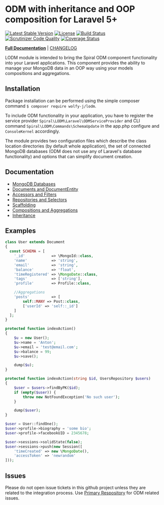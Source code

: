 ODM with inheritance and OOP composition for Laravel 5+
========
[![Latest Stable Version](https://poser.pugx.org/spiral/odm/v/stable)](https://packagist.org/packages/spiral/odm) 
[![License](https://poser.pugx.org/spiral/odm/license)](https://packagist.org/packages/spiral/odm)
[![Build Status](https://travis-ci.org/spiral/odm.svg?branch=master)](https://travis-ci.org/spiral/odm)
[![Scrutinizer Code Quality](https://scrutinizer-ci.com/g/spiral/odm/badges/quality-score.png?b=master)](https://scrutinizer-ci.com/g/spiral/odm/?branch=master)
[![Coverage Status](https://coveralls.io/repos/github/spiral/odm/badge.svg?branch=master)](https://coveralls.io/github/spiral/odm?branch=master)

<b>[Full Documentation](http://spiral-framework.com/guide)</b> | [CHANGELOG](https://github.com/spiral/odm/blob/master/CHANGELOG.md)

LODM module is intended to bring the Spiral ODM component functionality into your Laravel applications. This component provides the ability to manage your MongoDB data in an OOP way using your models compositions and aggregations.

## Installation
Package installation can be performed using the simple composer command 
`$ composer require wolfy-j/lodm`. 

To include ODM functionality in your application, you have to register the service provider  `Spiral\LODM\Laravel\ODMServiceProvider` and CLI command `Spiral\LODM\Commands\SchemaUpdate` in the app.php configure and `ConsoleKernel` accordingly. 

The module provides two configuration files which describe the class location directories (by default whole application), the set of connected MongoDB databases (ODM does not use any of Laravel's database functionality) and options that can simplify document creation.

## Documentation
* [MongoDB Databases](https://spiral-framework.com/guide/odm/databases.md)
* [Documents and DocumentEntity](https://spiral-framework.com/guide/odm/entities.md)
* [Accessors and Filters](https://spiral-framework.com/guide/odm/accessors.md)
* [Repositories and Selectors](https://spiral-framework.com/guide/odm/repositories.md)
* [Scaffolding](https://spiral-framework.com/guide/odm/scaffolding.md)
* [Compositions and Aggregations](https://spiral-framework.com/guide/odm/oop.md)
* [Inheritance](https://spiral-framework.com/guide/odm/inheritance.md)

## Examples
```php
class User extends Document
{
  const SCHEMA = [
    '_id'            => \MongoId::class,
    'name'           => 'string',
    'email'          => 'string',
    'balance'        => 'float',
    'timeRegistered' => \MongoDate::class,
    'tags'           => ['string'],
    'profile'        => Profile::class,

    //Aggregations
    'posts'          => [
        self::MANY => Post::class,
        ['userId' => 'self::_id']
    ]
  ];
}
```

```php
protected function indexAction()
{
    $u = new User();
    $u->name = 'Anton';
    $u->email = 'test@email.com';
    $u->balance = 99;
    $u->save();

    dump($u);
}
```

```php
protected function indexAction(string $id, UsersRepository $users)
{
    $user = $users->findByPK($id);
    if (empty($user)) {
        throw new NotFoundException('No such user');
    }

    dump($user);
}
```

```php
$user = User::findOne();
$user->profile->biography = 'some bio';
$user->profile->facebookUID = 2345678;

$user->sessions->solidState(false);
$user->sessions->push(new Session([
    'timeCreated' => new \MongoDate(),
    'accessToken' => 'newrandom'
]));
```


## Issues
Please do not open issue tickets in this github project unless they are related to the integration process. Use [Primary Respository](https://github.com/spiral/odm) for ODM related issues.
